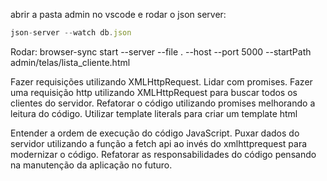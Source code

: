 abrir a pasta admin no vscode e 
rodar o json server: 
```js
json-server --watch db.json
```

Rodar: browser-sync start --server --file . --host --port 5000 --startPath admin/telas/lista_cliente.html

Fazer requisições utilizando XMLHttpRequest.
Lidar com promises.
Fazer uma requisição http utilizando XMLHttpRequest para buscar todos os clientes do servidor.
Refatorar o código utilizando promises melhorando a leitura do código.
Utilizar template literals para criar um template html

Entender a ordem de execução do código JavaScript.
Puxar dados do servidor utilizando a função a fetch api ao invés do xmlhttprequest para modernizar o código.
Refatorar as responsabilidades do código pensando na manutenção da aplicação no futuro.
